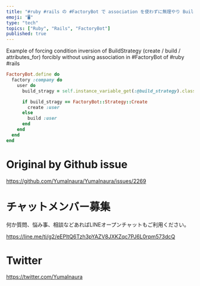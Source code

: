 ```yaml
---
title: "#ruby #rails の #FactoryBot で association を使わずに無理やり BuildStrategy ( cre"
emoji: "🖥"
type: "tech"
topics: ["Ruby", "Rails", "FactoryBot"]
published: true
---
```


Example of forcing condition inversion of BuildStrategy (create / build / attributes_for) forcibly without using association in #FactoryBot of #ruby #rails


```rb
FactoryBot.define do
  factory :company do
    user do
      build_stragy = self.instance_variable_get(:@build_strategy).class

      if build_stragy == FactoryBot::Strategy::Create
        create :user
      else
        build :user
      end
    end
  end
end
```


# Original by Github issue

https://github.com/YumaInaura/YumaInaura/issues/2269








<!-- Update From Qiita API -->

# チャットメンバー募集


何か質問、悩み事、相談などあればLINEオープンチャットもご利用ください。

https://line.me/ti/g2/eEPltQ6Tzh3pYAZV8JXKZqc7PJ6L0rpm573dcQ





# Twitter


https://twitter.com/YumaInaura


<!-- Update From Qiita API -->


